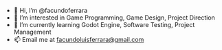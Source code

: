 - 👋 Hi, I’m @facundoferrara
- 👀 I’m interested in Game Programming, Game Design, Project Direction
- 🌱 I’m currently learning Godot Engine, Software Testing, Project Management
- 📫 Email me at facundoluisferrara@gmail.com

<!---
facundoferrara/facundoferrara is a ✨ special ✨ repository because its `README.md` (this file) appears on your GitHub profile.
You can click the Preview link to take a look at your changes.
--->
